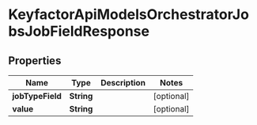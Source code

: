 

# KeyfactorApiModelsOrchestratorJobsJobFieldResponse


## Properties

| Name | Type | Description | Notes |
|------------ | ------------- | ------------- | -------------|
|**jobTypeField** | **String** |  |  [optional] |
|**value** | **String** |  |  [optional] |



